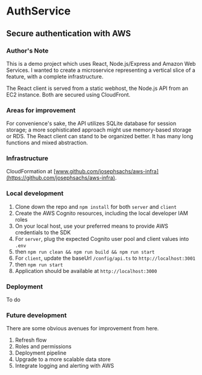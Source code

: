 # AuthService

## Secure authentication with AWS

### Author's Note
This is a demo project which uses React, Node.js/Express and Amazon Web Services. I wanted to create a microservice representing a vertical slice of a feature, with a complete infrastructure.

The React client is served from a static webhost, the Node.js API from an EC2 instance. Both are secured using CloudFront.

### Areas for improvement
For convenience's sake, the API utilizes SQLite database for session storage; a more sophisticated approach might use memory-based storage or RDS. The React client can stand to be organized better. It has many long functions and mixed abstraction. 

### Infrastructure 
CloudFormation at [www.github.com/josephsachs/aws-infra](https://github.com/josephsachs/aws-infra).

### Local development
1. Clone down the repo and `npm install` for both `server` and `client`
2. Create the AWS Cognito resources, including the local developer IAM roles
3. On your local host, use your preferred means to provide AWS credentials to the SDK
4. For `server`, plug the expected Cognito user pool and client values into `.env`
5. then `npm run clean && npm run build && npm run start`
6. For `client`, update the baseUrl `/config/api.ts` to `http://localhost:3001`
7. then `npm run start`
8. Application should be available at `http://localhost:3000`

### Deployment
To do

### Future development
There are some obvious avenues for improvement from here.
1. Refresh flow
2. Roles and permissions
3. Deployment pipeline
4. Upgrade to a more scalable data store
5. Integrate logging and alerting with AWS
